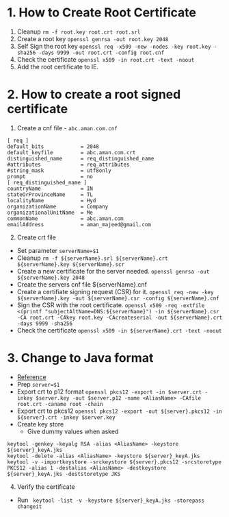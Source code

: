 # 1. How to Create Root Certificate
1. Cleanup 
`rm -f root.key root.crt root.srl`
2. Create a root key
`openssl genrsa -out root.key 2048`
3. Self Sign the root key
`openssl req -x509 -new -nodes -key root.key -sha256 -days 9999 -out root.crt -config root.cnf`
4. Check the certificate
`openssl x509 -in root.crt -text -noout`
5. Add the root certificate to IE.

# 2. How to create a root signed certificate
1. Create a cnf file - `abc.aman.com.cnf`
```
[ req ]
default_bits            = 2048
default_keyfile         = abc.aman.com.crt
distinguished_name      = req_distinguished_name
#attributes             = req_attributes
#string_mask            = utf8only
prompt                  = no
[ req_distinguished_name ]
countryName             = IN
stateOrProvinceName     = TL
localityName            = Hyd
organizationName        = Company
organizationalUnitName  = Me
commonName              = abc.aman.com
emailAddress            = aman_majeed@gmail.com
```
2. Create crt file
* Set parameter
`serverName=$1`
* Cleanup
`rm -f ${serverName}.srl ${serverName}.crt ${serverName}.key ${serverName}.scr`
* Create a new certificate for the server needed.
`openssl genrsa -out ${serverName}.key 2048`
* Create the servers cnf file ${serverName}.cnf
* Create a certifiate signing request (CSR) for it.
`openssl req -new -key ${serverName}.key -out ${serverName}.csr -config ${serverName}.cnf`
* Sign the CSR with the root certificate.
`openssl x509 -req -extfile <(printf "subjectAltName=DNS:${serverName}") -in ${serverName}.csr -CA root.crt -CAkey root.key -CAcreateserial -out ${serverName}.crt -days 9999 -sha256`
* Check the certificate
`openssl x509 -in ${serverName}.crt -text -noout`

# 3. Change to Java format
* [Reference](https://docs.oracle.com/cd/E35976_01/server.740/es_admin/src/tadm_ssl_convert_pem_to_jks.html)
* Prep `server=$1`
* Export crt to p12 format 
`openssl pkcs12 -export -in $server.crt -inkey $server.key -out $server.p12 -name <AliasName> -CAfile root.crt -caname root -chain`
* Export crt to pkcs12
`openssl pkcs12 -export -out ${server}.pkcs12 -in ${server}.crt -inkey $server.key`
* Create key store
    * Give dummy values when asked
```
keytool -genkey -keyalg RSA -alias <AliasName> -keystore ${server}_keyA.jks 
keytool -delete -alias <AliasName> -keystore ${server}_keyA.jks
keytool -v -importkeystore -srckeystore ${server}.pkcs12 -srcstoretype PKCS12 -alias 1 -destalias <AliasName> -destkeystore ${server}_keyA.jks -deststoretype JKS
```

4. Verify the certificate
* Run
`
keytool -list -v -keystore ${server}_keyA.jks -storepass changeit`